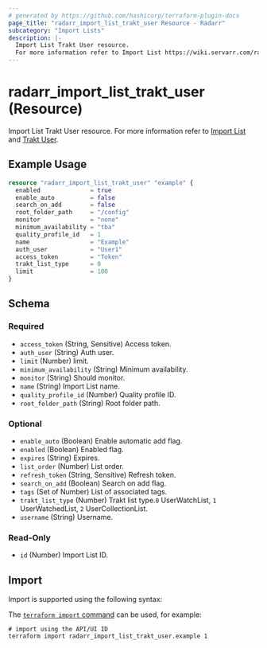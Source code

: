 ```yaml
---
# generated by https://github.com/hashicorp/terraform-plugin-docs
page_title: "radarr_import_list_trakt_user Resource - Radarr"
subcategory: "Import Lists"
description: |-
  Import List Trakt User resource.
  For more information refer to Import List https://wiki.servarr.com/radarr/settings#import-lists and Trakt User https://wiki.servarr.com/radarr/supported#traktuserimport.
---
```


# radarr_import_list_trakt_user (Resource)

<!-- subcategory:Import Lists -->
Import List Trakt User resource.
For more information refer to [Import List](https://wiki.servarr.com/radarr/settings#import-lists) and [Trakt User](https://wiki.servarr.com/radarr/supported#traktuserimport).

## Example Usage

```terraform
resource "radarr_import_list_trakt_user" "example" {
  enabled              = true
  enable_auto          = false
  search_on_add        = false
  root_folder_path     = "/config"
  monitor              = "none"
  minimum_availability = "tba"
  quality_profile_id   = 1
  name                 = "Example"
  auth_user            = "User1"
  access_token         = "Token"
  trakt_list_type      = 0
  limit                = 100
}
```

<!-- schema generated by tfplugindocs -->
## Schema

### Required

- `access_token` (String, Sensitive) Access token.
- `auth_user` (String) Auth user.
- `limit` (Number) limit.
- `minimum_availability` (String) Minimum availability.
- `monitor` (String) Should monitor.
- `name` (String) Import List name.
- `quality_profile_id` (Number) Quality profile ID.
- `root_folder_path` (String) Root folder path.

### Optional

- `enable_auto` (Boolean) Enable automatic add flag.
- `enabled` (Boolean) Enabled flag.
- `expires` (String) Expires.
- `list_order` (Number) List order.
- `refresh_token` (String, Sensitive) Refresh token.
- `search_on_add` (Boolean) Search on add flag.
- `tags` (Set of Number) List of associated tags.
- `trakt_list_type` (Number) Trakt list type.`0` UserWatchList, `1` UserWatchedList, `2` UserCollectionList.
- `username` (String) Username.

### Read-Only

- `id` (Number) Import List ID.

## Import

Import is supported using the following syntax:

The [`terraform import` command](https://developer.hashicorp.com/terraform/cli/commands/import) can be used, for example:

```shell
# import using the API/UI ID
terraform import radarr_import_list_trakt_user.example 1
```
